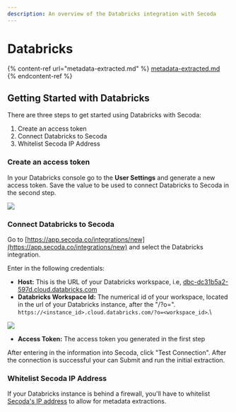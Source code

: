 ```yaml
---
description: An overview of the Databricks integration with Secoda
---
```


# Databricks

{% content-ref url="metadata-extracted.md" %}
[metadata-extracted.md](metadata-extracted.md)
{% endcontent-ref %}

## **Getting Started with Databricks** <a href="#h_3a4bfd6458" id="h_3a4bfd6458"></a>

There are three steps to get started using Databricks with Secoda:

1. Create an access token
2. Connect Databricks to Secoda
3. Whitelist Secoda IP Address

### Create an access token

In your Databricks console go to the **User Settings** and generate a new access token. Save the value to be used to connect Databricks to Secoda in the second step.

![](https://secoda-public-media-assets.s3.amazonaws.com/image%20\(12\)%20\(1\).png)

### Connect Databricks to Secoda

Go to [https://app.secoda.co/integrations/new](https://app.secoda.co/integrations/new) and select the Databricks integration.

Enter in the following credentials:

* **Host:** This is the URL of your Databricks workspace, i.e, [dbc-dc31b5a2-597d.cloud.databricks.com](https://dbc-dc31b5a2-597d.cloud.databricks.com/)
* **Databricks Workspace Id:** The numerical id of your workspace, located in the url of your Databricks instance, after the "/?o=". `https://<instance_id>.cloud.databricks.com/?o=<workspace_id>`.\\

![](https://secoda-public-media-assets.s3.amazonaws.com/Screen%20Shot%202022-08-31%20at%2011.32.53%20AM.png)

* **Access Token:** The access token you generated in the first step

After entering in the information into Secoda, click "Test Connection". After the connection is successful your can Submit and run the initial extraction.

### Whitelist Secoda IP Address

If your Databricks instance is behind a firewall, you'll have to whitelist [Secoda's IP address](../../../faq.md#what-are-the-ip-addresses-for-secoda) to allow for metadata extractions.&#x20;
